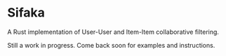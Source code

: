 # Sifaka

A Rust implementation of User-User and Item-Item collaborative filtering.

Still a work in progress. Come back soon for examples and instructions.
